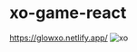 # xo-game-react
https://glowxo.netlify.app/
![xo](https://user-images.githubusercontent.com/74858612/149979700-085e268d-913b-4bdd-8043-f168f2000e0c.PNG)
